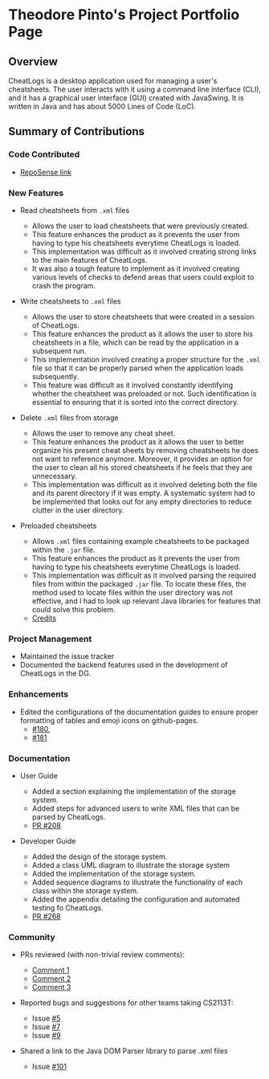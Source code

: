 # Theodore Pinto's Project Portfolio Page 

## Overview
CheatLogs is a desktop application used for managing a user's cheatsheets. 
The user interacts with it using a command line interface (CLI), 
and it has a graphical user interface (GUI) created with JavaSwing. 
It is written in Java and has about 5000 Lines of Code (LoC).

## Summary of Contributions

### Code Contributed

* [RepoSense link](https://nus-cs2113-ay2021s1.github.io/tp-dashboard/#breakdown=true&search=w11-3&sort=groupTitle&sortWithin=title&since=2020-09-27&timeframe=commit&mergegroup=&groupSelect=groupByRepos&checkedFileTypes=docs~functional-code~test-code~other&tabOpen=true&tabType=authorship&tabAuthor=theopin&tabRepo=AY2021S1-CS2113T-W11-3%2Ftp%5Bmaster%5D&authorshipIsMergeGroup=false&authorshipFileTypes=docs~functional-code~test-code)

### New Features

* Read cheatsheets from `.xml` files
  * Allows the user to load cheatsheets that were previously created.
  * This feature enhances the product as it prevents the user from having
    to type his cheatsheets everytime CheatLogs is loaded.
  * This implementation was difficult as it involved creating strong links
    to the main features of CheatLogs.
  * It was also a tough feature to implement as it involved creating various
    levels of checks to defend areas that users could exploit to crash
    the program.
    
* Write cheatsheets to `.xml` files
  * Allows the user to store cheatsheets that were created in a session of
    CheatLogs.
  * This feature enhances the product as it allows the user to store his
    cheatsheets in a file, which can be read by the application in a 
    subsequent run.
  * This implementation involved creating a proper structure for the `.xml` 
    file so that it can be properly parsed when the application loads 
    subsequently.
  * This feature was difficult as it involved constantly identifying whether
    the cheatsheet was preloaded or not. Such identification is essential to 
    ensuring that it is sorted into the correct directory. 
      
* Delete `.xml` files from storage
  * Allows the user to remove any cheat sheet.
  * This feature enhances the product as it allows the user to better 
    organize his present cheat sheets by removing cheatsheets he does not
    want to reference anymore. Moreover, it provides an option for the user
    to clean all his stored cheatsheets if he feels that they are 
    unnecessary.
  * This implementation was difficult as it involved deleting both the file
    and its parent directory if it was empty. A systematic system had to be 
    implemented that looks out for any empty directories to reduce clutter
    in the user directory.  
      
* Preloaded cheatsheets
  * Allows `.xml` files containing example cheatsheets to be packaged within
    the `.jar` file.
  * This feature enhances the product as it prevents the user from having
    to type his cheatsheets everytime CheatLogs is loaded.
  * This implementation was difficult as it involved parsing the required files
    from within the packaged `.jar` file. To locate these files, the method 
    used to locate files within the user directory was not effective, and I had
    to look up relevant Java libraries for features that could solve this 
    problem.
  * [Credits](https://stackoverflow.com/questions/1529611/how-to-write-a-java-program-which-can-extract-a-jar-file-and-store-its-data-in-s
)

### Project Management

* Maintained the issue tracker
* Documented the backend features used in the development of CheatLogs
  in the DG.

### Enhancements

* Edited the configurations of the documentation guides to ensure
  proper formatting of tables and emoji icons on github-pages.
  * [#180](https://github.com/AY2021S1-CS2113T-W11-3/tp/pull/180/commits/3ab720ee6bca43e3bf91bea46d83d7c30daaca71), 
  * [#181](https://github.com/AY2021S1-CS2113T-W11-3/tp/pull/181/commits/2fb6dc102f9a6c6f676d2315918e728fab10848e)


### Documentation

* User Guide
    * Added a section explaining the implementation of the storage system.
    * Added steps for advanced users to write XML files that can be parsed by
      CheatLogs.
    * [PR #208](https://github.com/AY2021S1-CS2113T-W11-3/tp/pull/208/commits/bea000ff8c12f87d049c70731ee888b59d5b7f4d)

    
* Developer Guide
    * Added the design of the storage system.
    * Added a class UML diagram to illustrate the storage
      system
    * Added the implementation of the storage system.
    * Added sequence diagrams to illustrate the functionality
      of each class within the storage system.
    * Added the appendix detailing the configuration and
      automated testing fo CheatLogs.
    * [PR #268](https://github.com/AY2021S1-CS2113T-W11-3/tp/pull/268/commits/84512697501b0c01f2002a54360a657481c24310)

### Community

* PRs reviewed (with non-trivial review comments):
    * [Comment 1](https://github.com/nus-cs2113-AY2021S1/tp/pull/2#pullrequestreview-518301475)
    * [Comment 2](https://github.com/nus-cs2113-AY2021S1/tp/pull/2#discussion_r513160385)
    * [Comment 3](https://github.com/nus-cs2113-AY2021S1/tp/pull/2#discussion_r513160725)

* Reported bugs and suggestions for other teams taking CS2113T:
    * Issue [#5](https://github.com/theopin/ped/issues/5)
    * Issue [#7](https://github.com/theopin/ped/issues/7)
    * Issue [#9](https://github.com/theopin/ped/issues/9)

* Shared a link to the Java DOM Parser library to parse .xml files
  * Issue [#101](https://github.com/nus-cs2113-AY2021S1/forum/issues/101)